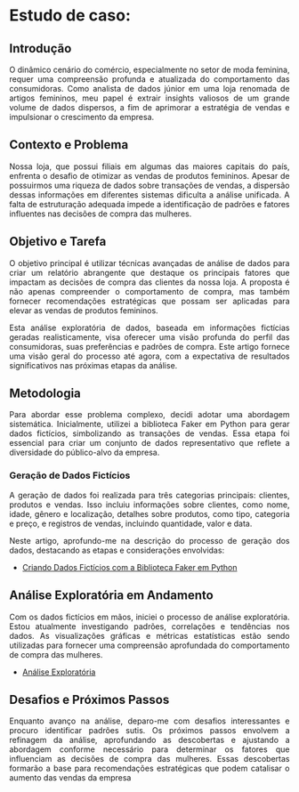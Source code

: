# Estudo de caso:

<div align="justify">
  
  ## Introdução
  O dinâmico cenário do comércio, especialmente no setor de moda feminina, requer uma compreensão profunda e atualizada do comportamento das consumidoras. Como analista de dados júnior em uma loja renomada de artigos femininos, meu papel é extrair insights valiosos de um grande volume de dados dispersos, a fim de aprimorar a estratégia de vendas e impulsionar o crescimento da empresa.
  
  ## Contexto e Problema
  Nossa loja, que possui filiais em algumas das maiores capitais do país, enfrenta o desafio de otimizar as vendas de produtos femininos. Apesar de possuirmos uma riqueza de dados sobre transações de vendas, a dispersão dessas informações em diferentes sistemas dificulta a análise unificada. A falta de estruturação adequada impede a identificação de padrões e fatores influentes nas decisões de compra das mulheres.
  
  ## Objetivo e Tarefa
  O objetivo principal é utilizar técnicas avançadas de análise de dados para criar um relatório abrangente que destaque os principais fatores que impactam as decisões de compra das clientes da nossa loja. A proposta é não apenas compreender o comportamento de compra, mas também fornecer recomendações estratégicas que possam ser aplicadas para elevar as vendas de produtos femininos.

Esta análise exploratória de dados, baseada em informações fictícias geradas realisticamente, visa oferecer uma visão profunda do perfil das consumidoras, suas preferências e padrões de compra. Este artigo fornece uma visão geral do processo até agora, com a expectativa de resultados significativos nas próximas etapas da análise.
  
  ## Metodologia
  Para abordar esse problema complexo, decidi adotar uma abordagem sistemática. Inicialmente, utilizei a biblioteca Faker em Python para gerar dados fictícios, simbolizando as transações de vendas. Essa etapa foi essencial para criar um conjunto de dados representativo que reflete a diversidade do público-alvo da empresa.
  
  ### Geração de Dados Fictícios
  A geração de dados foi realizada para três categorias principais: clientes, produtos e vendas. Isso incluiu informações sobre clientes, como nome, idade, gênero e localização, detalhes sobre produtos, como tipo, categoria e preço, e registros de vendas, incluindo quantidade, valor e data.

  Neste artigo, aprofundo-me na descrição do processo de geração dos dados, destacando as etapas e considerações envolvidas: 
  - [Criando Dados Fictícios com a Biblioteca Faker em Python](faker.md)
  
  ## Análise Exploratória em Andamento
  Com os dados fictícios em mãos, iniciei o processo de análise exploratória. Estou atualmente investigando padrões, correlações e tendências nos dados. As visualizações gráficas e métricas estatísticas estão sendo utilizadas para fornecer uma compreensão aprofundada do comportamento de compra das mulheres.

  - [Análise Exploratória](analise_exploratoria.md)
  
  ## Desafios e Próximos Passos
  Enquanto avanço na análise, deparo-me com desafios interessantes e procuro identificar padrões sutis. Os próximos passos envolvem a refinagem da análise, aprofundando as descobertas e ajustando a abordagem conforme necessário para determinar os fatores que influenciam as decisões de compra das mulheres. Essas descobertas formarão a base para recomendações estratégicas que podem catalisar o aumento das vendas da empresa

</div>
